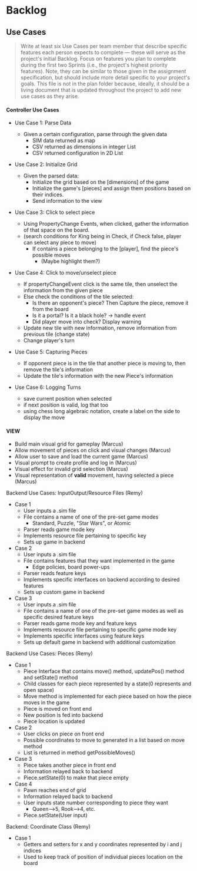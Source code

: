 # Backlog
## Use Cases
>  Write at least six Use Cases per team member that describe specific features each person expects to complete
> — these will serve as the project's initial Backlog. Focus on features you plan to complete during the first two 
> Sprints (i.e., the project's highest priority features). Note, they can be similar to those given in the assignment 
> specification, but should include more detail specific to your project's goals. This file is not in the plan folder 
> because, ideally, it should be a living document that is updated throughout the project to add new use cases as they 
> arise.


#### Controller Use Cases
* Use Case 1: Parse Data
  * Given a certain configuration, parse through the given data
    * SIM data returned as map
    * CSV returned as dimensions in integer List
    * CSV returned configuration in 2D List

* Use Case 2: Initialize Grid
  * Given the parsed data:
    * Initialize the grid based on the [dimensions] of the game 
    * Initialize the game's [pieces] and assign them positions based on their indices.
    * Send information to the view

* Use Case 3: Click to select piece
  * Using PropertyChange Events, when clicked, gather the information of that space on the board.
  * (search conditions for King being in Check, if Check false, player can select any piece to move)
    * If contains a piece belonging to the [player], find the piece's possible moves
      * (Maybe highlight them?)


* Use Case 4: Click to move/unselect piece
  * If propertyChangeEvent click is the same tile, then unselect the information from the given piece
  * Else check the conditions of the tile selected:
    * Is there an opponent's piece? Then Capture the piece, remove it from the board
    * Is it a portal? Is it a black hole? -> handle event
    * Did player move into check? Display warning
  * Update new tile with new information, remove information from previous tile (change state)
  * Change player's turn

* Use Case 5: Capturing Pieces
  * If opponent piece is in the tile that another piece is moving to, then remove the tile's information
  * Update the tile's information with the new Piece's information

* Use Case 6: Logging Turns
  * save current position when selected
  * if next position is valid, log that too
  * using chess long algebraic notation, create a label on the side to display the move




#### VIEW
* Build main visual grid for gameplay (Marcus)
* Allow movement of pieces on click and visual changes (Marcus)
* Allow user to save and load the current game (Marcus)
* Visual prompt to create profile and log in (Marcus)
* Visual effect for invalid grid selection (Marcus)
* Visual representation of **valid** movement, having selected a piece (Marcus)

Backend Use Cases: InputOutput/Resource Files (Remy)
* Case 1
  * User inputs a .sim file
  * File contains a name of one of the pre-set game modes
    * Standard, Puzzle, "Star Wars", or Atomic
  * Parser reads game mode key
  * Implements resource file pertaining to specific key
  * Sets up game in backend
* Case 2
  * User inputs a .sim file
  * File contains features that they want implemented in the game
    * Edge policies, board power-ups
  * Parser reads feature keys
  * Implements specific interfaces on backend according to desired features
  * Sets up custom game in backend
* Case 3
  * User inputs a .sim file
  * File contains a name of one of the pre-set game modes
    as well as specific desired feature keys
  * Parser reads game mode key and feature keys
  * Implements resource file pertaining to specific game mode key
  * Implements specific interfaces using feature keys
  * Sets up default game in backend with additional customization

Backend Use Cases: Pieces (Remy)
* Case 1
  * Piece Interface that contains move() method, updatePos() method and setState() method
  * Child classes for each piece represented by a state(0 represents and open space)
  * Move method is implemented for each piece based on how the piece moves in the game
  * Piece is moved on front end
  * New position is fed into backend
  * Piece location is updated
* Case 2
  * User clicks on piece on front end
  * Possible coordinates to move to generated in a list based on move method
  * List is returned in method getPossibleMoves()
* Case 3
  * Piece takes another piece in front end
  * Information relayed back to backend
  * Piece.setState(0) to make that piece empty
* Case 4
  * Pawn reaches end of grid
  * Information relayed back to backend
  * User inputs state number corresponding to piece they want
    * Queen-->5, Rook-->4, etc.
  * Piece.setState(User input)

Backend: Coordinate Class (Remy)
* Case 1
  * Getters and setters for x and y coordinates represented by i and j indices
  * Used to keep track of position of individual pieces location on the board

